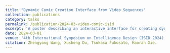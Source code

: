 ```yaml
---
title: "Dynamic Comic Creation Interface from Video Sequences"
collection: publications
category: talks
permalink: /publication/2024-03-video-comic-isid
excerpt: 'A poster describing an interactive interface for creating dynamic comics from video inputs.'
date: 2024-03-01
venue: '4th International Symposium on Intelligence Design (ISID 2024), Online'
citation: Zhengyang Wang, Xusheng Du, Tsukasa Fukusato, Haoran Xie. 
---
```

